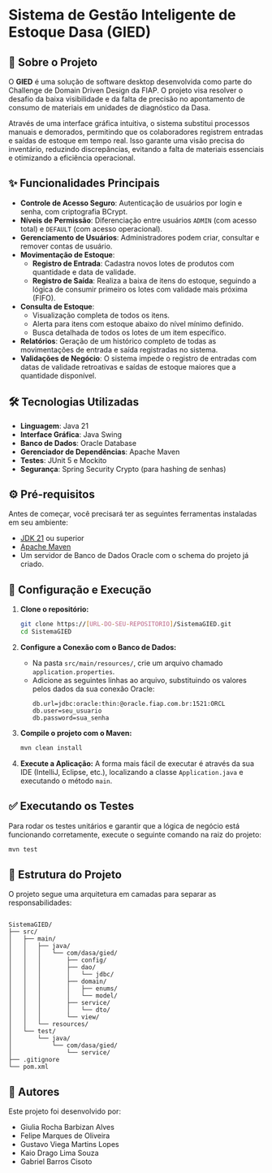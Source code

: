 
# Sistema de Gestão Inteligente de Estoque Dasa (GIED)

## 📖 Sobre o Projeto

O **GIED** é uma solução de software desktop desenvolvida como parte do Challenge de Domain Driven Design da FIAP. O projeto visa resolver o desafio da baixa visibilidade e da falta de precisão no apontamento de consumo de materiais em unidades de diagnóstico da Dasa.

Através de uma interface gráfica intuitiva, o sistema substitui processos manuais e demorados, permitindo que os colaboradores registrem entradas e saídas de estoque em tempo real. Isso garante uma visão precisa do inventário, reduzindo discrepâncias, evitando a falta de materiais essenciais e otimizando a eficiência operacional.

## ✨ Funcionalidades Principais

  * **Controle de Acesso Seguro**: Autenticação de usuários por login e senha, com criptografia BCrypt.
  * **Níveis de Permissão**: Diferenciação entre usuários `ADMIN` (com acesso total) e `DEFAULT` (com acesso operacional).
  * **Gerenciamento de Usuários**: Administradores podem criar, consultar e remover contas de usuário.
  * **Movimentação de Estoque**:
      * **Registro de Entrada**: Cadastra novos lotes de produtos com quantidade e data de validade.
      * **Registro de Saída**: Realiza a baixa de itens do estoque, seguindo a lógica de consumir primeiro os lotes com validade mais próxima (FIFO).
  * **Consulta de Estoque**:
      * Visualização completa de todos os itens.
      * Alerta para itens com estoque abaixo do nível mínimo definido.
      * Busca detalhada de todos os lotes de um item específico.
  * **Relatórios**: Geração de um histórico completo de todas as movimentações de entrada e saída registradas no sistema.
  * **Validações de Negócio**: O sistema impede o registro de entradas com datas de validade retroativas e saídas de estoque maiores que a quantidade disponível.

## 🛠️ Tecnologias Utilizadas

  * **Linguagem**: Java 21
  * **Interface Gráfica**: Java Swing
  * **Banco de Dados**: Oracle Database
  * **Gerenciador de Dependências**: Apache Maven
  * **Testes**: JUnit 5 e Mockito
  * **Segurança**: Spring Security Crypto (para hashing de senhas)

## ⚙️ Pré-requisitos

Antes de começar, você precisará ter as seguintes ferramentas instaladas em seu ambiente:

  * [JDK 21](https://www.google.com/search?q=https://www.oracle.com/java/technologies/downloads/%23jdk21-windows) ou superior
  * [Apache Maven](https://maven.apache.org/download.cgi)
  * Um servidor de Banco de Dados Oracle com o schema do projeto já criado.

## 🚀 Configuração e Execução

1.  **Clone o repositório:**

    ```bash
    git clone https://[URL-DO-SEU-REPOSITORIO]/SistemaGIED.git
    cd SistemaGIED
    ```

2.  **Configure a Conexão com o Banco de Dados:**

      * Na pasta `src/main/resources/`, crie um arquivo chamado `application.properties`.
      * Adicione as seguintes linhas ao arquivo, substituindo os valores pelos dados da sua conexão Oracle:
        ```properties
        db.url=jdbc:oracle:thin:@oracle.fiap.com.br:1521:ORCL
        db.user=seu_usuario
        db.password=sua_senha
        ```

3.  **Compile o projeto com o Maven:**

    ```bash
    mvn clean install
    ```

4.  **Execute a Aplicação:**
    A forma mais fácil de executar é através da sua IDE (IntelliJ, Eclipse, etc.), localizando a classe `Application.java` e executando o método `main`.

## ✅ Executando os Testes

Para rodar os testes unitários e garantir que a lógica de negócio está funcionando corretamente, execute o seguinte comando na raiz do projeto:

```bash
mvn test
```

## 📂 Estrutura do Projeto

O projeto segue uma arquitetura em camadas para separar as responsabilidades:

 ```

SistemaGIED/
├── src/
│   ├── main/
│   │   ├── java/
│   │   │   └── com/dasa/gied/
│   │   │       ├── config/
│   │   │       ├── dao/
│   │   │       │   └── jdbc/
│   │   │       ├── domain/
│   │   │       │   ├── enums/
│   │   │       │   └── model/
│   │   │       ├── service/
│   │   │       │   └── dto/
│   │   │       └── view/
│   │   └── resources/
│   └── test/
│       └── java/
│           └── com/dasa/gied/
│               └── service/
├── .gitignore
└── pom.xml

```


## 👥 Autores

Este projeto foi desenvolvido por:

  * Giulia Rocha Barbizan Alves
  * Felipe Marques de Oliveira
  * Gustavo Viega Martins Lopes
  * Kaio Drago Lima Souza
  * Gabriel Barros Cisoto
